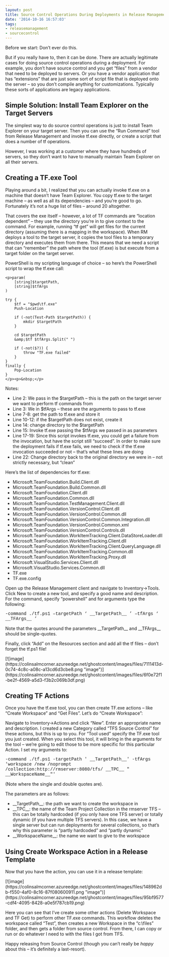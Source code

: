 ```yaml
---
layout: post
title: Source Control Operations During Deployments in Release Management
date: '2014-10-16 16:57:03'
tags:
- releasemanagement
- sourcecontrol
---
```


Before we start: Don’t ever do this.

But if you really have to, then it can be done. There are actually legitimate cases for doing source control operations during a deployment. For example, you don’t have source control and you get “files” from a vendor that need to be deployed to servers. Or you have a vendor application that has “extensions” that are just some sort of script file that is deployed onto the server – so you don’t compile anything for customizations. Typically these sorts of applications are legacy applications.

## Simple Solution: Install Team Explorer on the Target Servers

The simplest way to do source control operations is just to install Team Explorer on your target server. Then you can use the “Run Command” tool from Release Management and invoke tf.exe directly, or create a script that does a number of tf operations.

However, I was working at a customer where they have hundreds of servers, so they don’t want to have to manually maintain Team Explorer on all their servers.

## Creating a TF.exe Tool

Playing around a bit, I realized that you can actually invoke tf.exe on a machine that doesn’t have Team Explorer. You copy tf.exe to the target machine – as well as all its dependencies – and you’re good to go. Fortunately it’s not a huge list of files – around 20 altogether.

That covers the exe itself – however, a lot of TF commands are “location dependent” – they use the directory you’re in to give context to the command. For example, running “tf get” will get files for the current directory (assuming there is a mapping in the workspace). When RM deploys a tool to the target server, it copies the tool files to a temporary directory and executes them from there. This means that we need a script that can “remember” the path where the tool (tf.exe) is but execute from a target folder on the target server.

PowerShell is my scripting language of choice – so here’s the PowerShell script to wrap the tf.exe call:

    <p>param(
        [string]$targetPath,
        [string]$tfArgs
    )
    
    try {
        $tf = "$pwd\tf.exe"
        Push-Location
    
        if (-not(Test-Path $targetPath)) {
            mkdir $targetPath
        }
    
        cd $targetPath
        &amp;$tf $tfArgs.Split(" ")
        
        if (-not($?)) {
            throw "TF.exe failed"
        }
    }
    finally {
        Pop-Location
    }
    </p><p>&nbsp;</p>

Notes:

- Line 2: We pass in the $targetPath – this is the path on the target server we want to perform tf commands from
- Line 3: We in $tfArgs – these are the arguments to pass to tf.exe
- Line 7-8: get the path to tf.exe and store it
- Line 10-12: if the $targetPath does not exist, create it
- Line 14: change directory to the $targetPath
- Line 15: Invoke tf.exe passing the $tfArgs we passed in as parameters
- Line 17-19: Since this script invokes tf.exe, you could get a failure from the invocation, but have the script still “succeed”. In order to make sure the deployment fails if tf.exe fails, we need to check if the tf.exe invocation succeeded or not – that’s what these lines are doing
- Line 22: Change directory back to the original directory we were in – not strictly necessary, but “clean”

Here’s the list of dependencies for tf.exe:

- Microsoft.TeamFoundation.Build.Client.dll
- Microsoft.TeamFoundation.Build.Common.dll
- Microsoft.TeamFoundation.Client.dll
- Microsoft.TeamFoundation.Common.dll
- Microsoft.TeamFoundation.TestManagement.Client.dll
- Microsoft.TeamFoundation.VersionControl.Client.dll
- Microsoft.TeamFoundation.VersionControl.Common.dll
- Microsoft.TeamFoundation.VersionControl.Common.Integration.dll
- Microsoft.TeamFoundation.VersionControl.Common.xml
- Microsoft.TeamFoundation.VersionControl.Controls.dll
- Microsoft.TeamFoundation.WorkItemTracking.Client.DataStoreLoader.dll
- Microsoft.TeamFoundation.WorkItemTracking.Client.dll
- Microsoft.TeamFoundation.WorkItemTracking.Client.QueryLanguage.dll
- Microsoft.TeamFoundation.WorkItemTracking.Common.dll
- Microsoft.TeamFoundation.WorkItemTracking.Proxy.dll
- Microsoft.VisualStudio.Services.Client.dll
- Microsoft.VisualStudio.Services.Common.dll
- TF.exe
- TF.exe.config

Open up the Release Management client and navigate to Inventory-\>Tools. Click New to create a new tool, and specify a good name and description. For the command, specify “powershell” and for arguments type the following:

<!--kg-card-begin: html--><font face="Courier New">-command ./tf.ps1 –targetPath ‘ __TargetPath__ ’ –tfArgs ‘ __TFArgs__ ’</font><!--kg-card-end: html-->

Note that the quotes around the parameters \_\_TargetPath\_\_ and \_\_TFArgs\_\_ should be single-quotes.

Finally, click “Add” on the Resources section and add all the tf files – don’t forget the tf.ps1 file!

<!--kg-card-begin: html--> [![image](https://colinsalmcorner.azureedge.net/ghostcontent/images/files/7111413d-0c74-4c8c-a08c-a13cd6d3cbe8.png "image")](https://colinsalmcorner.azureedge.net/ghostcontent/images/files/6f0e72f1-be2f-4569-a5d3-f3b2c069b3df.png)<!--kg-card-end: html-->
## Creating TF Actions

Once you have the tf.exe tool, you can then create TF.exe actions – like “Create Workspace” and “Get Files”. Let’s do “Create Workspace”:

Navigate to Inventory-\>Actions and click “New”. Enter an appropriate name and description. I created a new Category called “TFS Source Control” for these actions, but this is up to you. For “Tool used” specify the TF.exe tool you just created. When you select this tool, it will bring in the arguments for the tool – we’re going to edit those to be more specific for this particular Action. I set my arguments to:

<!--kg-card-begin: html--><font face="Courier New">-command ./tf.ps1 -targetPath ' __TargetPath__' -tfArgs 'workspace /new /noprompt /collection:</font><!--kg-card-end: html--><!--kg-card-begin: html--><font face="Courier New">http://rmserver:8080/tfs/ __TPC__ </font><!--kg-card-end: html--><!--kg-card-begin: html--><font face="Courier New"> " __WorkspaceName__"'</font><!--kg-card-end: html-->

(Note where the single and double quotes are).

The parameters are as follows:

- \_\_TargetPath\_\_: the path we want to create the workspace in
- \_\_TPC\_\_: the name of the Team Project Collection in the rmserver TFS – this can be totally hardcoded (if you only have one TFS server) or totally dynamic (if you have multiple TFS servers). In this case, we have a single server but can run deployments for several collections, so that’s why this parameter is “partly hardcoded” and “partly dynamic”
- \_\_WorkspaceName\_\_: the name we want to give to the workspace

## Using Create Workspace Action in a Release Template

Now that you have the action, you can use it in a release template:

<!--kg-card-begin: html-->[![image](https://colinsalmcorner.azureedge.net/ghostcontent/images/files/148962db-f550-4af0-8c16-87f080600911.png "image")](https://colinsalmcorner.azureedge.net/ghostcontent/images/files/95bf9577-cdf4-4095-8428-a0e5f787cb19.png)<!--kg-card-end: html-->

Here you can see that I’ve create some other actions (Delete Workspace and TF Get) to perform other TF.exe commands. This workflow deletes the workspace called “Test”, then creates a new Workspace in the “c:\files” folder, and then gets a folder from source control. From there, I can copy or run or do whatever I need to with the files I got from TFS.

Happy releasing from Source Control (though you can’t really be _happy_ about this – it’s definitely a last-resort).

